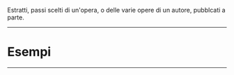 Estratti, passi scelti di un'opera, o delle varie opere di un autore, pubblcati a parte.

----------------------------------------------------------------

# Esempi


----------------------------------------------------------------